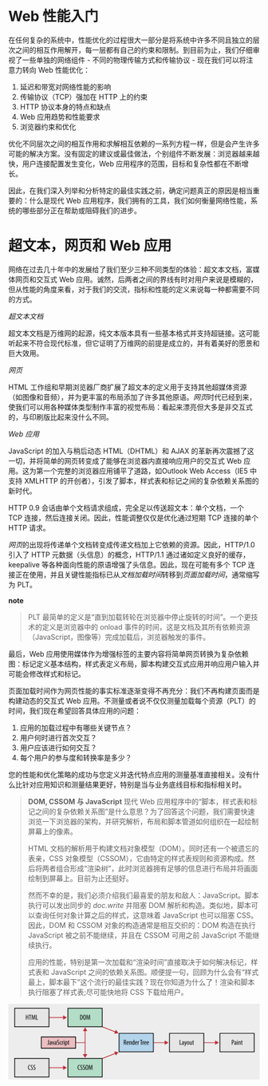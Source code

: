# Web 性能入门
在任何复杂的系统中，性能优化的过程很大一部分是将系统中许多不同且独立的层次之间的相互作用解开，每一层都有自己的约束和限制。到目前为止，我们仔细审视了一些单独的网络组件 - 不同的物理传输方式和传输协议 - 现在我们可以将注意力转向 Web 性能优化：

1. 延迟和带宽对网络性能的影响
2. 传输协议（TCP）强加在 HTTP 上的约束
3. HTTP 协议本身的特点和缺点
4. Web 应用趋势和性能要求
5. 浏览器约束和优化

优化不同层次之间的相互作用和求解相互依赖的一系列方程一样，但是会产生许多可能的解决方案。没有固定的建议或最佳做法，个别组件不断发展：浏览器越来越快，用户连接配置发生变化，Web 应用程序的范围，目标和复杂性都在不断增长。

因此，在我们深入列举和分析特定的最佳实践之前，确定问题真正的原因是相当重要的：什么是现代 Web 应用程序，我们拥有的工具，我们如何衡量网络性能，系统的哪些部分正在帮助或阻碍我们的进步。

# 超文本，网页和 Web 应用
网络在过去几十年中的发展给了我们至少三种不同类型的体验：超文本文档，富媒体网页和交互式 Web 应用。诚然，后两者之间的界线有时对用户来说是模糊的，但从性能的角度来看，对于我们的交流，指标和性能的定义来说每一种都需要不同的方式。

*超文本文档*

超文本文档是万维网的起源，纯文本版本具有一些基本格式并支持超链接。这可能听起来不符合现代标准，但它证明了万维网的前提是成立的，并有着美好的愿景和巨大效用。

*网页*

HTML 工作组和早期浏览器厂商扩展了超文本的定义用于支持其他超媒体资源（如图像和音频），并为更丰富的布局添加了许多其他原语。*网页*时代已经到来，使我们可以用各种媒体类型制作丰富的视觉布局：看起来漂亮但大多是非交互式的，与印刷版比起来没什么不同。

*Web 应用*

JavaScript 的加入与稍后动态 HTML（DHTML）和 AJAX 的革新再次震撼了这一切，并将简单的网页转变成了能够在浏览器内直接响应用户的交互式 Web 应用。这为第一个完整的浏览器应用铺平了道路，如Outlook Web Access（IE5 中支持 XMLHTTP 的开创者），引发了脚本，样式表和标记之间的复杂依赖关系图的新时代。

HTTP 0.9 会话由单个文档请求组成，完全足以传送超文本：单个文档，一个 TCP 连接，然后连接关闭。因此，性能调整仅仅是优化通过短期 TCP 连接的单个 HTTP 请求。

*网页*的出现将传递单个文档转变成传递文档加上它依赖的资源。因此，HTTP/1.0 引入了 HTTP 元数据（头信息）的概念，HTTP/1.1 通过诸如定义良好的缓存，keepalive 等各种面向性能的原语增强了头信息。因此，现在可能有多个 TCP 连接正在使用，并且关键性能指标已从*文档加载时间*转移到*页面加载时间*，通常缩写为 PLT。

**note**
>PLT 最简单的定义是“直到加载转轮在浏览器中停止旋转的时间”。一个更技术的定义是浏览器中的 onload 事件的时间，这是文档及其所有依赖资源（JavaScript，图像等）完成加载后，浏览器触发的事件。

最后，Web 应用使用媒体作为增强标签的主要内容将简单网页转换为复杂依赖图：标记定义基本结构，样式表定义布局，脚本构建交互式应用并响应用户输入并可能会修改样式和标记。

页面加载时间作为网页性能的事实标准逐渐变得不再充分：我们不再构建页面而是构建动态的交互式 Web 应用。不测量或者说不仅仅测量加载每个资源（PLT）的时间，我们现在希望回答具体应用的问题：

1. 应用的加载过程中有哪些关键节点？
2. 用户何时进行首次交互？
3. 用户应该进行如何交互？
4. 每个用户的参与度和转换率是多少？

您的性能和优化策略的成功与您定义并迭代特点应用的测量基准直接相关。没有什么比针对应用知识和测量结果更好，特别是当与业务底线目标和指标相关时。

> **DOM, CSSOM 与 JavaScript**
>现代 Web 应用程序中的“脚本，样式表和标记之间的复杂依赖关系图”是什么意思？为了回答这个问题，我们需要快速浏览一下浏览器的架构，并研究解析，布局和脚本管道如何组织在一起绘制屏幕上的像素。
>
>HTML 文档的解析用于构建文档对象模型（DOM）。同时还有一个被遗忘的表亲，CSS 对象模型（CSSOM），它由特定的样式表规则和资源构成。然后将两者组合形成“渲染树”，此时浏览器拥有足够的信息进行布局并将画面绘制到屏幕上。目前为止还挺好。
>
>然而不幸的是，我们必须介绍我们最喜爱的朋友和敌人：JavaScript。脚本执行可以发出同步的 *doc.write* 并阻塞 DOM 解析和构造。类似地，脚本可以查询任何对象计算之后的样式，这意味着 JavaScript 也可以阻塞 CSS。因此，DOM 和 CSSOM 对象的构造通常是相互交织的：DOM 构造在执行 JavaScript 被之前不能继续，并且在 CSSOM 可用之前 JavaScript 不能继续执行。
>
>应用的性能，特别是第一次加载和“渲染时间”直接取决于如何解决标记，样式表和 JavaScript 之间的依赖关系图。顺便提一句，回顾为什么会有“样式最上，脚本最下”这个流行的最佳实践？现在你知道为什么了！渲染和脚本执行阻塞了样式表;尽可能快地将 CSS 下载给用户。

![10-1](assets/2017-08-09-23-11-25.png)
